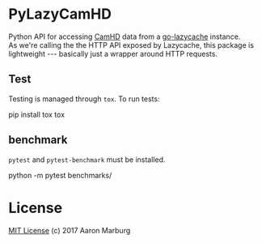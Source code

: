 # PyLazyCamHD

Python API for accessing [CamHD](http://novae.ocean.washington.edu/story/Ashes_CAMHD_Live) data from a  [go-lazycache](https://github.com/amarburg/go-lazycache) instance.   
As we're calling the the HTTP API exposed by Lazycache, this package is
lightweight  --- basically just a wrapper around HTTP requests.

## Test

Testing is managed through `tox`.  To run tests:

   pip install tox
   tox

## benchmark

`pytest` and `pytest-benchmark` must be installed.

   python -m pytest benchmarks/

# License

[MIT License](LICENSE) (c) 2017 Aaron Marburg
